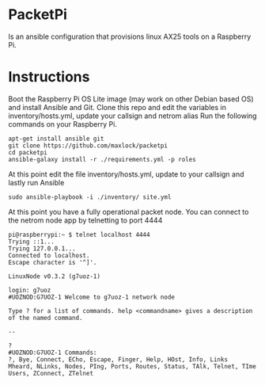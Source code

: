 # PacketPi
Is an ansible configuration that provisions linux AX25 tools on a Raspberry Pi.

# Instructions
Boot the Raspberry Pi OS Lite image (may work on other Debian based OS) and install Ansible and Git.
Clone this repo and edit the variables in inventory/hosts.yml, update your callsign and netrom alias
Run the following commands on your Raspberry Pi.

```
apt-get install ansible git
git clone https://github.com/maxlock/packetpi
cd packetpi
ansible-galaxy install -r ./requirements.yml -p roles
```
At this point edit the file inventory/hosts.yml, update to your callsign and lastly run Ansible

```
sudo ansible-playbook -i ./inventory/ site.yml
``` 

At this point you have a fully operational packet node. You can connect to the netrom node app by telnetting to port 4444

```
pi@raspberrypi:~ $ telnet localhost 4444
Trying ::1...
Trying 127.0.0.1...
Connected to localhost.
Escape character is '^]'.

LinuxNode v0.3.2 (g7uoz-1)

login: g7uoz
#UOZNOD:G7UOZ-1 Welcome to g7uoz-1 network node

Type ? for a list of commands. help <commandname> gives a description
of the named command.

--

?
#UOZNOD:G7UOZ-1 Commands:
?, Bye, Connect, ECho, Escape, Finger, Help, HOst, Info, Links
Mheard, NLinks, Nodes, PIng, Ports, Routes, Status, TAlk, Telnet, TIme
Users, ZConnect, ZTelnet

```
